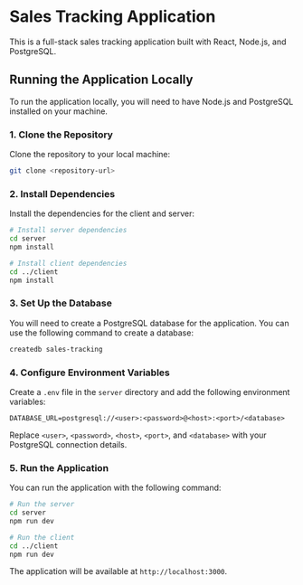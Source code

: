 # Sales Tracking Application

This is a full-stack sales tracking application built with React, Node.js, and PostgreSQL.

## Running the Application Locally

To run the application locally, you will need to have Node.js and PostgreSQL installed on your machine.

### 1. Clone the Repository

Clone the repository to your local machine:

```bash
git clone <repository-url>
```

### 2. Install Dependencies

Install the dependencies for the client and server:

```bash
# Install server dependencies
cd server
npm install

# Install client dependencies
cd ../client
npm install
```

### 3. Set Up the Database

You will need to create a PostgreSQL database for the application. You can use the following command to create a database:

```bash
createdb sales-tracking
```

### 4. Configure Environment Variables

Create a `.env` file in the `server` directory and add the following environment variables:

```
DATABASE_URL=postgresql://<user>:<password>@<host>:<port>/<database>
```

Replace `<user>`, `<password>`, `<host>`, `<port>`, and `<database>` with your PostgreSQL connection details.

### 5. Run the Application

You can run the application with the following command:

```bash
# Run the server
cd server
npm run dev

# Run the client
cd ../client
npm run dev
```

The application will be available at `http://localhost:3000`.
